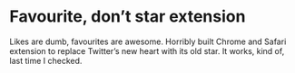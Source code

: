 Favourite, don’t star extension
===============================

Likes are dumb, favourites are awesome. Horribly built Chrome and Safari extension to replace Twitter’s new heart with its old star. It works, kind of, last time I checked.
